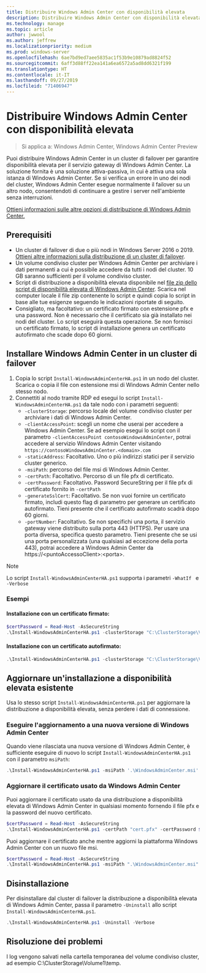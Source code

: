 ```yaml
---
title: Distribuire Windows Admin Center con disponibilità elevata
description: Distribuire Windows Admin Center con disponibilità elevata (Project Honolulu)
ms.technology: manage
ms.topic: article
author: jwwool
ms.author: jeffrew
ms.localizationpriority: medium
ms.prod: windows-server
ms.openlocfilehash: 6ae7bd9ed7aee5835ac1f53b9e10879ad8824f52
ms.sourcegitcommit: 6aff3d88ff22ea141a6ea6572a5ad8dd6321f199
ms.translationtype: HT
ms.contentlocale: it-IT
ms.lasthandoff: 09/27/2019
ms.locfileid: "71406947"
---
```

# <a name="deploy-windows-admin-center-with-high-availability"></a>Distribuire Windows Admin Center con disponibilità elevata

>Si applica a: Windows Admin Center, Windows Admin Center Preview

Puoi distribuire Windows Admin Center in un cluster di failover per garantire disponibilità elevata per il servizio gateway di Windows Admin Center. La soluzione fornita è una soluzione attiva-passiva, in cui è attiva una sola istanza di Windows Admin Center. Se si verifica un errore in uno dei nodi del cluster, Windows Admin Center esegue normalmente il failover su un altro nodo, consentendoti di continuare a gestire i server nell'ambiente senza interruzioni. 

[Ottieni informazioni sulle altre opzioni di distribuzione di Windows Admin Center.](../plan/installation-options.md)

## <a name="prerequisites"></a>Prerequisiti

- Un cluster di failover di due o più nodi in Windows Server 2016 o 2019. [Ottieni altre informazioni sulla distribuzione di un cluster di failover](../../../failover-clustering/failover-clustering-overview.md).
- Un volume condiviso cluster per Windows Admin Center per archiviare i dati permanenti a cui è possibile accedere da tutti i nodi del cluster. 10 GB saranno sufficienti per il volume condiviso cluster.
- Script di distribuzione a disponibilità elevata disponibile nel [file zip dello script di disponibilità elevata di Windows Admin Center](https://aka.ms/WACHAScript). Scarica nel computer locale il file zip contenente lo script e quindi copia lo script in base alle tue esigenze seguendo le indicazioni riportate di seguito.
- Consigliato, ma facoltativo: un certificato firmato con estensione pfx e una password. Non è necessario che il certificato sia già installato nei nodi del cluster. Lo script eseguirà questa operazione. Se non fornisci un certificato firmato, lo script di installazione genera un certificato autofirmato che scade dopo 60 giorni.

## <a name="install-windows-admin-center-on-a-failover-cluster"></a>Installare Windows Admin Center in un cluster di failover

1. Copia lo script ```Install-WindowsAdminCenterHA.ps1``` in un nodo del cluster. Scarica o copia il file con estensione msi di Windows Admin Center nello stesso nodo.
2. Connettiti al nodo tramite RDP ed esegui lo script ```Install-WindowsAdminCenterHA.ps1``` da tale nodo con i parametri seguenti:
    - `-clusterStorage`: percorso locale del volume condiviso cluster per archiviare i dati di Windows Admin Center.
    - `-clientAccessPoint`: scegli un nome che userai per accedere a Windows Admin Center. Se ad esempio esegui lo script con il parametro `-clientAccessPoint contosoWindowsAdminCenter`, potrai accedere al servizio Windows Admin Center visitando `https://contosoWindowsAdminCenter.<domain>.com`
    - `-staticAddress`: Facoltativo. Uno o più indirizzi statici per il servizio cluster generico. 
    - `-msiPath`: percorso del file msi di Windows Admin Center.
    - `-certPath`: Facoltativo. Percorso di un file pfx di certificato.
    - `-certPassword`: Facoltativo. Password SecureString per il file pfx di certificato fornito in `-certPath`
    - `-generateSslCert`: Facoltativo. Se non vuoi fornire un certificato firmato, includi questo flag di parametro per generare un certificato autofirmato. Tieni presente che il certificato autofirmato scadrà dopo 60 giorni.
    - `-portNumber`: Facoltativo. Se non specifichi una porta, il servizio gateway viene distribuito sulla porta 443 (HTTPS). Per usare una porta diversa, specifica questo parametro. Tieni presente che se usi una porta personalizzata (una qualsiasi ad eccezione della porta 443), potrai accedere a Windows Admin Center da https://\<puntoAccessoClient\>:\<porta\>.

> [!NOTE]
> Lo script ```Install-WindowsAdminCenterHA.ps1``` supporta i parametri ```-WhatIf ``` e ```-Verbose```

### <a name="examples"></a>Esempi

#### <a name="install-with-a-signed-certificate"></a>Installazione con un certificato firmato:

```powershell
$certPassword = Read-Host -AsSecureString
.\Install-WindowsAdminCenterHA.ps1 -clusterStorage "C:\ClusterStorage\Volume1" -clientAccessPoint "contoso-ha-gateway" -msiPath ".\WindowsAdminCenter.msi" -certPath "cert.pfx" -certPassword $certPassword -Verbose
```

#### <a name="install-with-a-self-signed-certificate"></a>Installazione con un certificato autofirmato:

```powershell
.\Install-WindowsAdminCenterHA.ps1 -clusterStorage "C:\ClusterStorage\Volume1" -clientAccessPoint "contoso-ha-gateway" -msiPath ".\WindowsAdminCenter.msi" -generateSslCert -Verbose
```

## <a name="update-an-existing-high-availability-installation"></a>Aggiornare un'installazione a disponibilità elevata esistente

Usa lo stesso script ```Install-WindowsAdminCenterHA.ps1``` per aggiornare la distribuzione a disponibilità elevata, senza perdere i dati di connessione.

### <a name="update-to-a-new-version-of-windows-admin-center"></a>Eseguire l'aggiornamento a una nuova versione di Windows Admin Center

Quando viene rilasciata una nuova versione di Windows Admin Center, è sufficiente eseguire di nuovo lo script ```Install-WindowsAdminCenterHA.ps1``` con il parametro ```msiPath```:

```powershell
.\Install-WindowsAdminCenterHA.ps1 -msiPath '.\WindowsAdminCenter.msi' -Verbose
```

### <a name="update-the-certificate-used-by-windows-admin-center"></a>Aggiornare il certificato usato da Windows Admin Center

Puoi aggiornare il certificato usato da una distribuzione a disponibilità elevata di Windows Admin Center in qualsiasi momento fornendo il file pfx e la password del nuovo certificato.

```powershell
$certPassword = Read-Host -AsSecureString
.\Install-WindowsAdminCenterHA.ps1 -certPath "cert.pfx" -certPassword $certPassword -Verbose
```

Puoi aggiornare il certificato anche mentre aggiorni la piattaforma Windows Admin Center con un nuovo file msi.

```powershell
$certPassword = Read-Host -AsSecureString
.\Install-WindowsAdminCenterHA.ps1 -msiPath ".\WindowsAdminCenter.msi" -certPath "cert.pfx" -certPassword $certPassword -Verbose
``` 

## <a name="uninstall"></a>Disinstallazione

Per disinstallare dal cluster di failover la distribuzione a disponibilità elevata di Windows Admin Center, passa il parametro ```-Uninstall``` allo script ```Install-WindowsAdminCenterHA.ps1```.

```powershell
.\Install-WindowsAdminCenterHA.ps1 -Uninstall -Verbose
```

## <a name="troubleshooting"></a>Risoluzione dei problemi

I log vengono salvati nella cartella temporanea del volume condiviso cluster, ad esempio C:\ClusterStorage\Volume1\temp.
